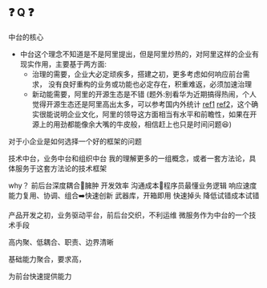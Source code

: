 
## :question: Q :question:

中台的核心

- 中台这个理念不知道是不是阿里提出，但是阿里炒热的，对阿里这样的企业有现实作用，主要基于两方面:
  - 治理的需要，企业大必定顽疾多，搭建之初，更多考虑如何响应前台需求，<bk>
    没有良好重构的业务或功能也必定存在，积重难返，必须加速治理
  - 新动能需要，阿里的开源生态是不错 <bk>
    (题外:别看华为近期搞得热闹，个人觉得开源生态还是阿里高出太多，可以参考国内外统计 [ref1](https://www.infoq.cn/article/G4O6JUhJF*Tsv9eWM0L6) [ref2](https://www.freecodecamp.org/news/the-top-contributors-to-github-2017-be98ab854e87/)，这个确实很能说明企业文化，阿里的领导这方面相当有水平和前瞻性，如果在开源上的用劲都能像余大嘴的牛皮般，相信赶上也只是时间问题:laughing:)

对于小企业是如何选择一个好的框架的问题

技术中台，业务中台和组织中台
我的理解更多的一组概念，或者一套方法论，具体服务于这套方法论的技术框架

why？
    前后台深度耦合:shit:臃肿
    开发效率
    沟通成本:shit:程序员最懂业务逻辑
    响应速度
    能力复用、协调、组合:arrow_right:快速创新
    武器库，开箱即用
    快速掉头
    降低试错成本试错


产品开发之初，业务驱动平台，前后台交织，不利运维
微服务作为中台的一个技术手段

高内聚、低耦合、职责、边界清晰


基础能力聚合，要求高，


为前台快速提供能力
